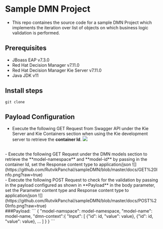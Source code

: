 # Sample DMN Project

- This repo containes the source code for a sample DMN Project which implements the iteration over list of objects on which business logic validation is performed.
## Prerequisites
- JBoass EAP v7.3.0
- Red Hat Decision Manager v7.11.0
- Red Hat Decision Manager Kie Server v7.11.0
- Java JDK v11
## Install steps
`git clone`
## Payload Configuration
- Execute the following GET Request from Swagger API under the Kie Server and Kie Containers section when using the Kie development server to retrieve the **container Id**.
![](https://github.com/RutvikPanchal/sampleDMN/blob/master/docs/GET%20Containers.png?raw=true)
<br />
- Execute the following GET Request under the DMN models section to retrieve the **model-namespace** and **model-id** by passing in the container Id, set the Response content type to application/json
![](https://github.com/RutvikPanchal/sampleDMN/blob/master/docs/GET%20Info.png?raw=true)
<br />
- Execute the following POST Request to check for the validation by passing in the payload configured as shown in **Payload** in the body parameter, set the Parameter content type and Response content type to application/json
![](https://github.com/RutvikPanchal/sampleDMN/blob/master/docs/POST%20Info.png?raw=true)
<br />
###Payload:
```
{
  "model-namspace": model-namespace,
  "model-name": model-name,
  "dmn-context":{
    "Input": [
        {"id": id, "value": value},
        {"id": id, "value": value},
        ...
      ]
    }
}
```
